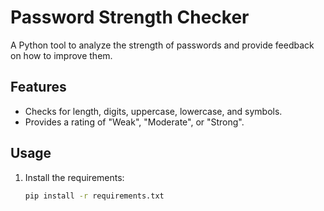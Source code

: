 # Password Strength Checker

A Python tool to analyze the strength of passwords and provide feedback on how to improve them.

## Features
- Checks for length, digits, uppercase, lowercase, and symbols.
- Provides a rating of "Weak", "Moderate", or "Strong".

## Usage
1. Install the requirements:
   ```sh
   pip install -r requirements.txt


